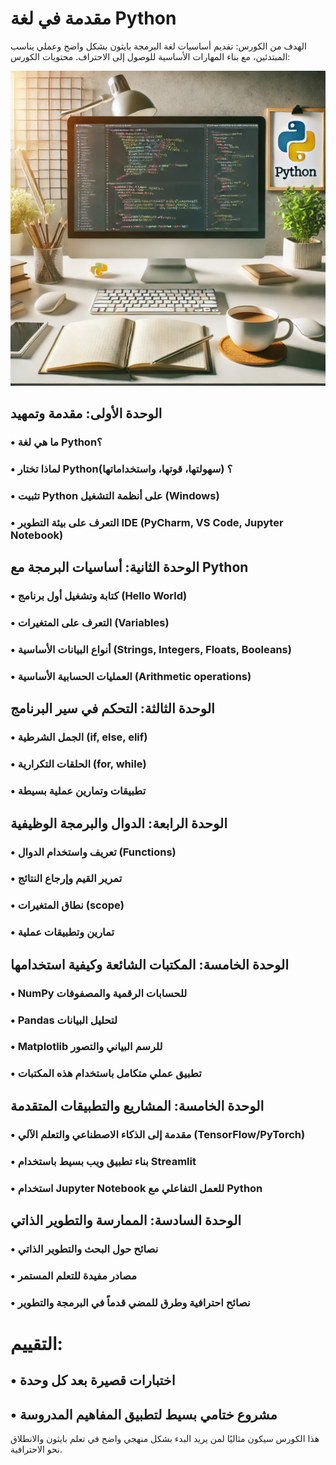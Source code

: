 # مقدمة في لغة Python
الهدف من الكورس:
تقديم أساسيات لغة البرمجة بايثون بشكل واضح وعملي يناسب المبتدئين، مع بناء المهارات الأساسية للوصول إلى الاحتراف.
محتويات الكورس:


![python](assets/screenshot.png)
## الوحدة الأولى: مقدمة وتمهيد
### •	ما هي لغة Python؟
### •	لماذا تختار Python؟ (سهولتها، قوتها، واستخداماتها)
### •	تثبيت Python على أنظمة التشغيل (Windows)
### •	التعرف على بيئة التطوير IDE (PyCharm, VS Code, Jupyter Notebook)
## الوحدة الثانية: أساسيات البرمجة مع Python
### •	كتابة وتشغيل أول برنامج (Hello World)
### •	التعرف على المتغيرات (Variables)
### •	أنواع البيانات الأساسية (Strings, Integers, Floats, Booleans)
### •	العمليات الحسابية الأساسية (Arithmetic operations)
## الوحدة الثالثة: التحكم في سير البرنامج
### •	الجمل الشرطية (if, else, elif)
### •	الحلقات التكرارية (for, while)
### •	تطبيقات وتمارين عملية بسيطة
## الوحدة الرابعة: الدوال والبرمجة الوظيفية
### •	تعريف واستخدام الدوال (Functions)
### •	تمرير القيم وإرجاع النتائج
### •	نطاق المتغيرات (scope)
### •	تمارين وتطبيقات عملية
## الوحدة الخامسة: المكتبات الشائعة وكيفية استخدامها
### •	 NumPy للحسابات الرقمية والمصفوفات
### •	 Pandas لتحليل البيانات
### •	Matplotlib  للرسم البياني والتصور
### •	تطبيق عملي متكامل باستخدام هذه المكتبات
## الوحدة الخامسة: المشاريع والتطبيقات المتقدمة
### •	مقدمة إلى الذكاء الاصطناعي والتعلم الآلي (TensorFlow/PyTorch)
### •	بناء تطبيق ويب بسيط باستخدام Streamlit 
### •	استخدام Jupyter Notebook للعمل التفاعلي مع Python
## الوحدة السادسة: الممارسة والتطوير الذاتي
### •	نصائح حول البحث والتطوير الذاتي
### •	مصادر مفيدة للتعلم المستمر
### •	نصائح احترافية وطرق للمضي قدماً في البرمجة والتطوير
# التقييم:
## •	اختبارات قصيرة بعد كل وحدة
## •	مشروع ختامي بسيط لتطبيق المفاهيم المدروسة
هذا الكورس سيكون مثاليًا لمن يريد البدء بشكل منهجي واضح في تعلم بايثون والانطلاق نحو الاحترافية.
